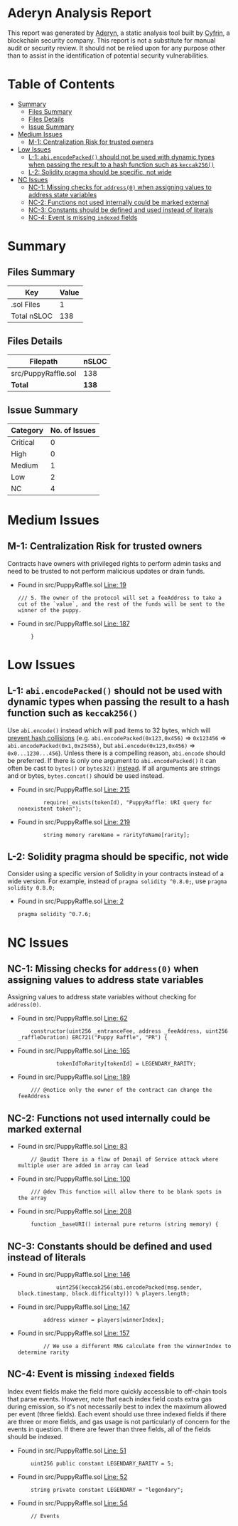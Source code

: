 # Aderyn Analysis Report

This report was generated by [Aderyn](https://github.com/Cyfrin/aderyn), a static analysis tool built by [Cyfrin](https://cyfrin.io), a blockchain security company. This report is not a substitute for manual audit or security review. It should not be relied upon for any purpose other than to assist in the identification of potential security vulnerabilities.
# Table of Contents

- [Summary](#summary)
  - [Files Summary](#files-summary)
  - [Files Details](#files-details)
  - [Issue Summary](#issue-summary)
- [Medium Issues](#medium-issues)
  - [M-1: Centralization Risk for trusted owners](#m-1-centralization-risk-for-trusted-owners)
- [Low Issues](#low-issues)
  - [L-1: `abi.encodePacked()` should not be used with dynamic types when passing the result to a hash function such as `keccak256()`](#l-1-abiencodepacked-should-not-be-used-with-dynamic-types-when-passing-the-result-to-a-hash-function-such-as-keccak256)
  - [L-2: Solidity pragma should be specific, not wide](#l-2-solidity-pragma-should-be-specific-not-wide)
- [NC Issues](#nc-issues)
  - [NC-1: Missing checks for `address(0)` when assigning values to address state variables](#nc-1-missing-checks-for-address0-when-assigning-values-to-address-state-variables)
  - [NC-2: Functions not used internally could be marked external](#nc-2-functions-not-used-internally-could-be-marked-external)
  - [NC-3: Constants should be defined and used instead of literals](#nc-3-constants-should-be-defined-and-used-instead-of-literals)
  - [NC-4: Event is missing `indexed` fields](#nc-4-event-is-missing-indexed-fields)


# Summary

## Files Summary

| Key | Value |
| --- | --- |
| .sol Files | 1 |
| Total nSLOC | 138 |


## Files Details

| Filepath | nSLOC |
| --- | --- |
| src/PuppyRaffle.sol | 138 |
| **Total** | **138** |


## Issue Summary

| Category | No. of Issues |
| --- | --- |
| Critical | 0 |
| High | 0 |
| Medium | 1 |
| Low | 2 |
| NC | 4 |


# Medium Issues

## M-1: Centralization Risk for trusted owners

Contracts have owners with privileged rights to perform admin tasks and need to be trusted to not perform malicious updates or drain funds.

- Found in src/PuppyRaffle.sol [Line: 19](src/PuppyRaffle.sol#L19)

	```solidity
	/// 5. The owner of the protocol will set a feeAddress to take a cut of the `value`, and the rest of the funds will be sent to the winner of the puppy.
	```

- Found in src/PuppyRaffle.sol [Line: 187](src/PuppyRaffle.sol#L187)

	```solidity
	    }
	```



# Low Issues

## L-1: `abi.encodePacked()` should not be used with dynamic types when passing the result to a hash function such as `keccak256()`

Use `abi.encode()` instead which will pad items to 32 bytes, which will [prevent hash collisions](https://docs.soliditylang.org/en/v0.8.13/abi-spec.html#non-standard-packed-mode) (e.g. `abi.encodePacked(0x123,0x456)` => `0x123456` => `abi.encodePacked(0x1,0x23456)`, but `abi.encode(0x123,0x456)` => `0x0...1230...456`). Unless there is a compelling reason, `abi.encode` should be preferred. If there is only one argument to `abi.encodePacked()` it can often be cast to `bytes()` or `bytes32()` [instead](https://ethereum.stackexchange.com/questions/30912/how-to-compare-strings-in-solidity#answer-82739).
If all arguments are strings and or bytes, `bytes.concat()` should be used instead.

- Found in src/PuppyRaffle.sol [Line: 215](src/PuppyRaffle.sol#L215)

	```solidity
	        require(_exists(tokenId), "PuppyRaffle: URI query for nonexistent token");
	```

- Found in src/PuppyRaffle.sol [Line: 219](src/PuppyRaffle.sol#L219)

	```solidity
	        string memory rareName = rarityToName[rarity];
	```



## L-2: Solidity pragma should be specific, not wide

Consider using a specific version of Solidity in your contracts instead of a wide version. For example, instead of `pragma solidity ^0.8.0;`, use `pragma solidity 0.8.0;`

- Found in src/PuppyRaffle.sol [Line: 2](src/PuppyRaffle.sol#L2)

	```solidity
	pragma solidity ^0.7.6;
	```



# NC Issues

## NC-1: Missing checks for `address(0)` when assigning values to address state variables

Assigning values to address state variables without checking for `address(0)`.

- Found in src/PuppyRaffle.sol [Line: 62](src/PuppyRaffle.sol#L62)

	```solidity
	    constructor(uint256 _entranceFee, address _feeAddress, uint256 _raffleDuration) ERC721("Puppy Raffle", "PR") {
	```

- Found in src/PuppyRaffle.sol [Line: 165](src/PuppyRaffle.sol#L165)

	```solidity
	            tokenIdToRarity[tokenId] = LEGENDARY_RARITY;
	```

- Found in src/PuppyRaffle.sol [Line: 189](src/PuppyRaffle.sol#L189)

	```solidity
	    /// @notice only the owner of the contract can change the feeAddress
	```



## NC-2: Functions not used internally could be marked external



- Found in src/PuppyRaffle.sol [Line: 83](src/PuppyRaffle.sol#L83)

	```solidity
	    // @audit There is a flaw of Denail of Service attack where multiple user are added in array can lead 
	```

- Found in src/PuppyRaffle.sol [Line: 100](src/PuppyRaffle.sol#L100)

	```solidity
	    /// @dev This function will allow there to be blank spots in the array
	```

- Found in src/PuppyRaffle.sol [Line: 208](src/PuppyRaffle.sol#L208)

	```solidity
	    function _baseURI() internal pure returns (string memory) {
	```



## NC-3: Constants should be defined and used instead of literals



- Found in src/PuppyRaffle.sol [Line: 146](src/PuppyRaffle.sol#L146)

	```solidity
	            uint256(keccak256(abi.encodePacked(msg.sender, block.timestamp, block.difficulty))) % players.length;
	```

- Found in src/PuppyRaffle.sol [Line: 147](src/PuppyRaffle.sol#L147)

	```solidity
	        address winner = players[winnerIndex];
	```

- Found in src/PuppyRaffle.sol [Line: 157](src/PuppyRaffle.sol#L157)

	```solidity
	        // We use a different RNG calculate from the winnerIndex to determine rarity
	```



## NC-4: Event is missing `indexed` fields

Index event fields make the field more quickly accessible to off-chain tools that parse events. However, note that each index field costs extra gas during emission, so it's not necessarily best to index the maximum allowed per event (three fields). Each event should use three indexed fields if there are three or more fields, and gas usage is not particularly of concern for the events in question. If there are fewer than three fields, all of the fields should be indexed.

- Found in src/PuppyRaffle.sol [Line: 51](src/PuppyRaffle.sol#L51)

	```solidity
	    uint256 public constant LEGENDARY_RARITY = 5;
	```

- Found in src/PuppyRaffle.sol [Line: 52](src/PuppyRaffle.sol#L52)

	```solidity
	    string private constant LEGENDARY = "legendary";
	```

- Found in src/PuppyRaffle.sol [Line: 54](src/PuppyRaffle.sol#L54)

	```solidity
	    // Events
	```



